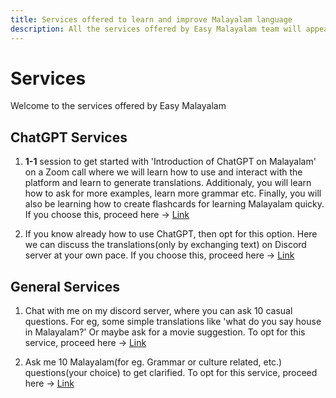 ```yaml
---
title: Services offered to learn and improve Malayalam language
description: All the services offered by Easy Malayalam team will appear here.
---
```


# Services

Welcome to the services offered by Easy Malayalam

## ChatGPT Services

1.  **1-1** session to get started with 'Introduction of ChatGPT on Malayalam' on a Zoom call where we will learn how to use and interact with the platform and learn to generate translations. Additionaly, you will learn how to ask for more examples, learn more grammar etc. Finally, you will also be learning how to create flashcards for learning Malayalam quicky. If you choose this, proceed here -> [Link](https://www.buymeacoffee.com/easymalayalam/e/123147)

2.  If you know already how to use ChatGPT, then opt for this option. Here we can discuss the translations(only by exchanging text) on Discord server at your own pace. If you choose this, proceed here -> [Link](https://www.buymeacoffee.com/easymalayalam/e/123149)

## General Services

1. Chat with me on my discord server, where you can ask 10 casual questions. For eg, some simple translations like 'what do you say house in Malayalam?' Or maybe ask for a movie suggestion. To opt for this service, proceed here -> [Link](https://www.buymeacoffee.com/easymalayalam/e/124605)

2. Ask me 10 Malayalam(for eg. Grammar or culture related, etc.) questions(your choice) to get clarified. To opt for this service, proceed here -> [Link](https://www.buymeacoffee.com/easymalayalam/e/124606)
